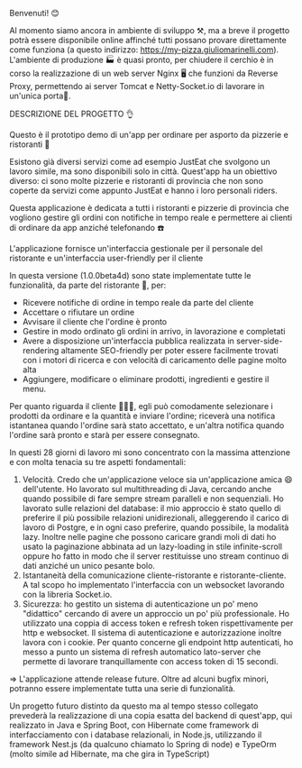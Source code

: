 Benvenuti! 😊

Al momento siamo ancora in ambiente di sviluppo ⚒️, ma a breve il progetto potrà essere disponibile online affinché tutti possano provare direttamente come funziona 
(a questo indirizzo: https://my-pizza.giuliomarinelli.com). 
L'ambiente di produzione 🏭 è quasi pronto, per chiudere il cerchio è in corso la realizzazione di un web server Nginx 🖥️ che funzioni da Reverse Proxy, permettendo ai server Tomcat e Netty-Socket.io di lavorare in un'unica porta🚪.

DESCRIZIONE DEL PROGETTO 👌

Questo è il prototipo demo di un'app per ordinare per asporto da pizzerie e ristoranti 🍕

Esistono già diversi servizi come ad esempio JustEat che svolgono un lavoro simile, ma sono disponibili solo in città. Quest'app ha un obiettivo diverso: ci sono molte pizzerie e ristoranti di provincia che non sono coperte da servizi come appunto JustEat e hanno i loro personali riders.

Questa applicazione è dedicata a tutti i ristoranti e pizzerie di provincia che vogliono gestire gli ordini con notifiche in tempo reale e permettere ai clienti di ordinare da app anziché telefonando ☎️

L'applicazione fornisce un'interfaccia gestionale per il personale del ristorante e un'interfaccia user-friendly per il cliente

In questa versione (1.0.0beta4d) sono state implementate tutte le funzionalità, da parte del ristorante 🍕, per:

- Ricevere notifiche di ordine in tempo reale da parte del cliente
- Accettare o rifiutare un ordine
- Avvisare il cliente che l'ordine è pronto
- Gestire in modo ordinato gli ordini in arrivo, in lavorazione e completati
- Avere a disposizione un'interfaccia pubblica realizzata in server-side-rendering altamente SEO-friendly per poter essere facilmente trovati con i motori di ricerca e con velocità di caricamento delle pagine molto alta
- Aggiungere, modificare o eliminare prodotti, ingredienti e gestire il menu.

Per quanto riguarda il cliente 👱🏻‍♂️, egli può comodamente selezionare i prodotti da ordinare e la quantità e inviare l'ordine; riceverà una notifica istantanea quando l'ordine sarà stato accettato, e un'altra notifica quando l'ordine sarà pronto e starà per essere consegnato.

In questi 28 giorni di lavoro mi sono concentrato con la massima attenzione e con molta tenacia su tre aspetti fondamentali:
1) Velocità. Credo che un'applicazione veloce sia un'applicazione amica 😄 dell'utente. Ho lavorato sul multithreading di Java, cercando anche quando possibile di fare sempre stream paralleli e non sequenziali.
   Ho lavorato sulle relazioni del database: il mio approccio è stato quello di preferire il più possibile relazioni unidirezionali, alleggerendo il carico di lavoro di Postgre, e in ogni caso preferire, quando possibile, la modalità lazy.
   Inoltre nelle pagine che possono caricare grandi moli di dati ho usato la paginazione abbinata ad un lazy-loading in stile infinite-scroll oppure ho fatto in modo che il server restituisse uno stream continuo di dati anziché un unico pesante bolo.
2) Istantaneità della comunicazione cliente-ristorante e ristorante-cliente. A tal scopo ho implementato l'interfaccia con un websocket lavorando con la libreria Socket.io.
3) Sicurezza: ho gestito un sistema di autenticazione un po' meno "didattico" cercando di avere un approccio un po' più professionale. Ho utilizzato una coppia di access token e refresh token rispettivamente per http e websocket.
Il sistema di autenticazione e autorizzazione inoltre lavora con i cookie. Per quanto concerne gli endpoint http autenticati, ho messo a punto un sistema di refresh automatico lato-server che permette di lavorare tranquillamente con access token di 15 secondi.  

=> L'applicazione attende release future. Oltre ad alcuni bugfix minori, potranno essere implementate tutta una serie di funzionalità.

Un progetto futuro distinto da questo ma al tempo stesso collegato prevederà la realizzazione di una copia esatta del backend di quest'app, qui realizzato in Java e Spring Boot, con Hibernate come framework di interfacciamento con i database relazionali, in Node.js, utilizzando il framework Nest.js (da qualcuno chiamato lo Spring di node) e TypeOrm (molto simile ad Hibernate, ma che gira in TypeScript)
